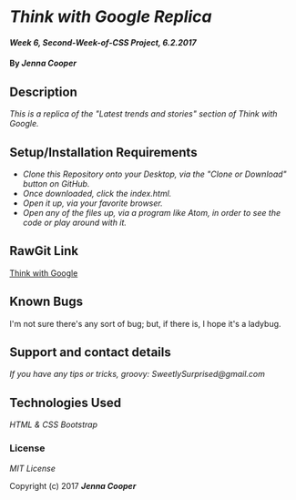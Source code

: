# _Think with Google Replica_

#### _Week 6, Second-Week-of-CSS Project, 6.2.2017_

#### By _**Jenna Cooper**_

## Description

_This is a replica of the "Latest trends and stories" section of Think with Google._




## Setup/Installation Requirements

* _Clone this Repository onto your Desktop, via the "Clone or Download" button on GitHub._
* _Once downloaded, click the index.html._
* _Open it up, via your favorite browser._
* _Open any of the files up, via a program like Atom, in order to see the code or play around with it._


## RawGit Link
[Think with Google](https://rawgit.com/Dahling/CSS_2nd_Wk/master/index.html)


## Known Bugs

I'm not sure there's any sort of bug; but, if there is, I hope it's a ladybug.

## Support and contact details

_If you have any tips or tricks, groovy: SweetlySurprised@gmail.com_

## Technologies Used

_HTML & CSS_
_Bootstrap_

### License

*MIT License*

Copyright (c) 2017 **_Jenna Cooper_**
